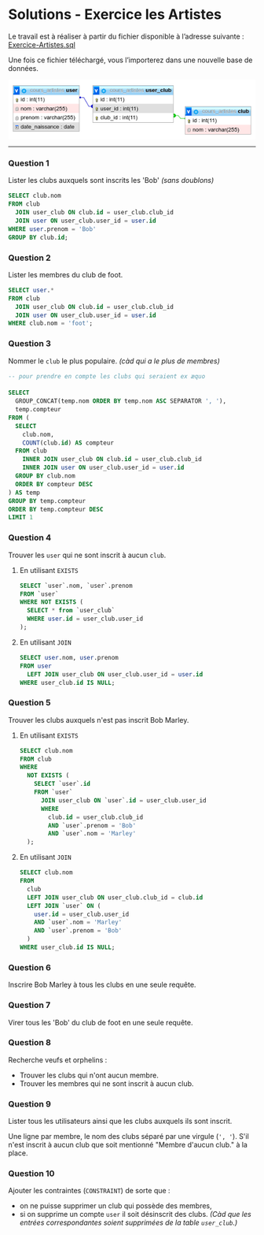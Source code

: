 # Solutions - Exercice les Artistes

Le travail est à réaliser à partir du fichier disponible à l’adresse suivante :
[Exercice-Artistes.sql](Exercice-Artistes.sql)

Une fois ce fichier téléchargé, vous l’importerez dans une nouvelle base de données.

<img src="Exercice-Artistes.png" style="display:block; margin:auto;" />

---

### Question 1

Lister les clubs auxquels sont inscrits les 'Bob' _(sans doublons)_

```sql
SELECT club.nom
FROM club
  JOIN user_club ON club.id = user_club.club_id
  JOIN user ON user_club.user_id = user.id
WHERE user.prenom = 'Bob'
GROUP BY club.id;
```

### Question 2

Lister les membres du club de foot.

```sql
SELECT user.*
FROM club
  JOIN user_club ON club.id = user_club.club_id
  JOIN user ON user_club.user_id = user.id
WHERE club.nom = 'foot';
```

### Question 3

Nommer le `club` le plus populaire. _(càd qui a le plus de membres)_

```sql
-- pour prendre en compte les clubs qui seraient ex æquo

SELECT
  GROUP_CONCAT(temp.nom ORDER BY temp.nom ASC SEPARATOR ', '),
  temp.compteur
FROM (
  SELECT
    club.nom,
    COUNT(club.id) AS compteur
  FROM club
    INNER JOIN user_club ON club.id = user_club.club_id
    INNER JOIN user ON user_club.user_id = user.id
  GROUP BY club.nom
  ORDER BY compteur DESC
) AS temp
GROUP BY temp.compteur
ORDER BY temp.compteur DESC
LIMIT 1
```

### Question 4

Trouver les `user` qui ne sont inscrit à aucun `club`.

1. En utilisant `EXISTS`

   ```sql
   SELECT `user`.nom, `user`.prenom
   FROM `user`
   WHERE NOT EXISTS (
     SELECT * from `user_club`
     WHERE user.id = user_club.user_id
   );
   ```

2. En utilisant `JOIN`

   ```sql
   SELECT user.nom, user.prenom
   FROM user
     LEFT JOIN user_club ON user_club.user_id = user.id
   WHERE user_club.id IS NULL;
   ```

### Question 5

Trouver les clubs auxquels n'est pas inscrit Bob Marley.

1. En utilisant `EXISTS`

   ```sql
   SELECT club.nom
   FROM club
   WHERE
     NOT EXISTS (
       SELECT `user`.id
       FROM `user`
         JOIN user_club ON `user`.id = user_club.user_id
         WHERE
           club.id = user_club.club_id
           AND `user`.prenom = 'Bob'
           AND `user`.nom = 'Marley'
     );
   ```

2. En utilisant `JOIN`

   ```sql
   SELECT club.nom
   FROM
     club
     LEFT JOIN user_club ON user_club.club_id = club.id
     LEFT JOIN `user` ON (
       user.id = user_club.user_id
       AND `user`.nom = 'Marley'
       AND `user`.prenom = 'Bob'
     )
   WHERE user_club.id IS NULL;
   ```

### Question 6

Inscrire Bob Marley à tous les clubs en une seule requête.

### Question 7

Virer tous les 'Bob' du club de foot en une seule requête.

### Question 8

Recherche veufs et orphelins :

- Trouver les clubs qui n'ont aucun membre.
- Trouver les membres qui ne sont inscrit à aucun club.

### Question 9

Lister tous les utilisateurs ainsi que les clubs auxquels ils sont inscrit.

Une ligne par membre, le nom des clubs séparé par une virgule (`', '`). S'il n'est inscrit à aucun club que soit mentionné "Membre d'aucun club." à la place.

### Question 10

Ajouter les contraintes (`CONSTRAINT`) de sorte que :

- on ne puisse supprimer un club qui possède des membres,
- si on supprime un compte `user` il soit désinscrit des clubs. _(Càd que les entrées correspondantes soient supprimées de la table `user_club`.)_
